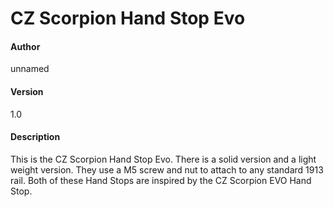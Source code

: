 # CZ Scorpion Hand Stop Evo 

#### Author 
unnamed

#### Version
1.0


#### Description
This is the CZ Scorpion Hand Stop Evo. There is a solid version and a light weight version. They use a M5 screw and nut to attach to any standard 1913 rail.  Both of these Hand Stops are inspired by the CZ Scorpion EVO Hand Stop.
